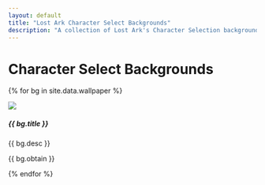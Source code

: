 ```yaml
---
layout: default
title: "Lost Ark Character Select Backgrounds"
description: "A collection of Lost Ark's Character Selection backgrounds."
---
```


<h1>Character Select Backgrounds</h1>

<div class="card-deck">

{% for bg in site.data.wallpaper %}
  <div class="col-lg-3 mb-3">
  <div class="card h-100">
    <a href="/assets/img/wallpaper/large/wallpaper_icon_{{ bg.icon }}.png" data-toggle="lightbox" {% if bg.footer != nil %}data-footer="Source: {{ bg.footer }}"{% endif %}><img class="card-img-top img-fluid" src="/assets/img/wallpaper/wallpaper_icon_{{ bg.mini }}.png"></a>
    <div class="card-body">
      <h5 class="card-title">{{ bg.title }}</h5>
      <p class="card-text">{{ bg.desc }}</p>
      <p class="card-text">{{ bg.obtain }}</p>
    </div>
  </div>
  </div>
{% endfor %}

</div>


<script>
  $(document).on('click', '[data-toggle="lightbox"]', function(event) {
                event.preventDefault();
                $(this).ekkoLightbox();
            });
</script>
